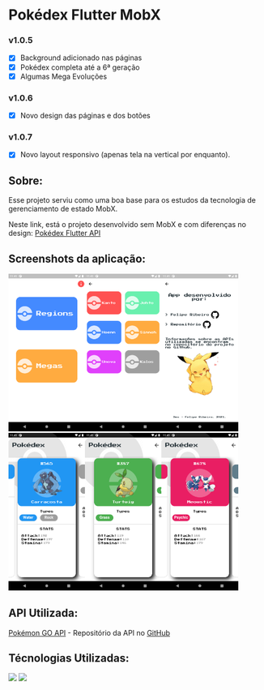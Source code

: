 # Pokédex Flutter MobX

### v1.0.5

- [x] Background adicionado nas páginas
- [x] Pokédex completa até a 6ª geração
- [x] Algumas Mega Evoluções

### v1.0.6

- [x] Novo design das páginas e dos botões

### v1.0.7

- [x] Novo layout responsivo (apenas tela na vertical por enquanto).

## Sobre:

Esse projeto serviu como uma boa base para os estudos da tecnologia de gerenciamento de estado MobX. <p>
Neste link, está o projeto desenvolvido sem MobX e com diferenças no design: [Pokédex Flutter API](https://github.com/feliper2002/pokedex-flutter-api)

## Screenshots da aplicação:

<img src='screenshots/screenshot_2.png' width='30%'><img src='screenshots/screenshot_4.png' width='30%'><img src='screenshots/screenshot_3.png' width='30%'><img src='screenshots/screenshot_6.png' width='30%'><img src='screenshots/screenshot_5.png' width='30%'><img src='screenshots/screenshot_7.png' width='30%'>

## API Utilizada:

[Pokémon GO API](https://pokemon-go-lingen.github.io/pokemon-go-api/) - Repositório da API no [GitHub](https://github.com/pokemon-go-lingen/pokemon-go-api)

## Técnologias Utilizadas:

<img src='https://upload.wikimedia.org/wikipedia/commons/1/17/Google-flutter-logo.png' width=120> <img src='https://uiflutter.com/wp-content/uploads/2019/04/mobx.png' width=60>
